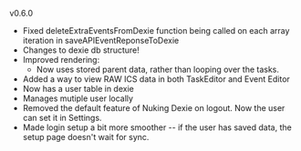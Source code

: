 v0.6.0
- Fixed deleteExtraEventsFromDexie function being called on each array iteration in saveAPIEventReponseToDexie
- Changes to dexie db structure!
- Improved rendering:
    - Now uses stored parent data, rather than looping over the tasks.
- Added a way to view RAW ICS data in both TaskEditor and Event Editor
- Now has a user table in dexie
 - Manages mutiple user locally
 - Removed the default feature of Nuking Dexie on logout. Now the user can set it in Settings.
 - Made login setup a bit more smoother -- if the user has saved data, the setup page doesn't wait for sync.